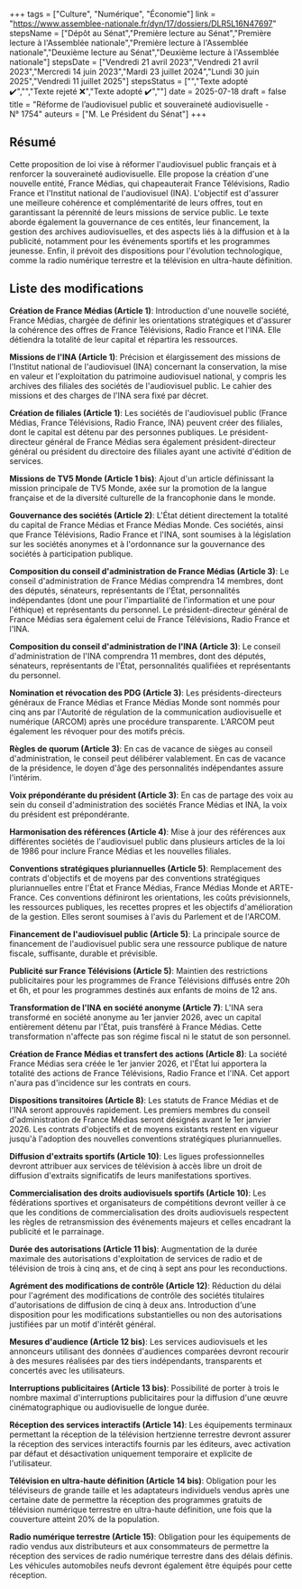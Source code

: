 +++
tags = ["Culture", "Numérique", "Économie"]
link = "https://www.assemblee-nationale.fr/dyn/17/dossiers/DLR5L16N47697"
stepsName = ["Dépôt au Sénat","Première lecture au Sénat","Première lecture à l'Assemblée nationale","Première lecture à l'Assemblée nationale","Deuxième lecture au Sénat","Deuxième lecture à l'Assemblée nationale"]
stepsDate = ["Vendredi 21 avril 2023","Vendredi 21 avril 2023","Mercredi 14 juin 2023","Mardi 23 juillet 2024","Lundi 30 juin 2025","Vendredi 11 juillet 2025"]
stepsStatus = ["","Texte adopté ✔️","","Texte rejeté ❌","Texte adopté ✔️",""]
date = 2025-07-18
draft = false
title = "Réforme de l’audiovisuel public et souveraineté audiovisuelle - N° 1754"
auteurs = ["M. Le Président du Sénat"]
+++

## Résumé

Cette proposition de loi vise à réformer l'audiovisuel public français et à renforcer la souveraineté audiovisuelle. Elle propose la création d'une nouvelle entité, France Médias, qui chapeauterait France Télévisions, Radio France et l'Institut national de l'audiovisuel (INA). L'objectif est d'assurer une meilleure cohérence et complémentarité de leurs offres, tout en garantissant la pérennité de leurs missions de service public. Le texte aborde également la gouvernance de ces entités, leur financement, la gestion des archives audiovisuelles, et des aspects liés à la diffusion et à la publicité, notamment pour les événements sportifs et les programmes jeunesse. Enfin, il prévoit des dispositions pour l'évolution technologique, comme la radio numérique terrestre et la télévision en ultra-haute définition.

## Liste des modifications

**Création de France Médias (Article 1)**: Introduction d'une nouvelle société, France Médias, chargée de définir les orientations stratégiques et d'assurer la cohérence des offres de France Télévisions, Radio France et l'INA. Elle détiendra la totalité de leur capital et répartira les ressources.

**Missions de l'INA (Article 1)**: Précision et élargissement des missions de l'Institut national de l'audiovisuel (INA) concernant la conservation, la mise en valeur et l'exploitation du patrimoine audiovisuel national, y compris les archives des filiales des sociétés de l'audiovisuel public. Le cahier des missions et des charges de l'INA sera fixé par décret.

**Création de filiales (Article 1)**: Les sociétés de l'audiovisuel public (France Médias, France Télévisions, Radio France, INA) peuvent créer des filiales, dont le capital est détenu par des personnes publiques. Le président-directeur général de France Médias sera également président-directeur général ou président du directoire des filiales ayant une activité d'édition de services.

**Missions de TV5 Monde (Article 1 bis)**: Ajout d'un article définissant la mission principale de TV5 Monde, axée sur la promotion de la langue française et de la diversité culturelle de la francophonie dans le monde.

**Gouvernance des sociétés (Article 2)**: L'État détient directement la totalité du capital de France Médias et France Médias Monde. Ces sociétés, ainsi que France Télévisions, Radio France et l'INA, sont soumises à la législation sur les sociétés anonymes et à l'ordonnance sur la gouvernance des sociétés à participation publique.

**Composition du conseil d'administration de France Médias (Article 3)**: Le conseil d'administration de France Médias comprendra 14 membres, dont des députés, sénateurs, représentants de l'État, personnalités indépendantes (dont une pour l'impartialité de l'information et une pour l'éthique) et représentants du personnel. Le président-directeur général de France Médias sera également celui de France Télévisions, Radio France et l'INA.

**Composition du conseil d'administration de l'INA (Article 3)**: Le conseil d'administration de l'INA comprendra 11 membres, dont des députés, sénateurs, représentants de l'État, personnalités qualifiées et représentants du personnel.

**Nomination et révocation des PDG (Article 3)**: Les présidents-directeurs généraux de France Médias et France Médias Monde sont nommés pour cinq ans par l'Autorité de régulation de la communication audiovisuelle et numérique (ARCOM) après une procédure transparente. L'ARCOM peut également les révoquer pour des motifs précis.

**Règles de quorum (Article 3)**: En cas de vacance de sièges au conseil d'administration, le conseil peut délibérer valablement. En cas de vacance de la présidence, le doyen d'âge des personnalités indépendantes assure l'intérim.

**Voix prépondérante du président (Article 3)**: En cas de partage des voix au sein du conseil d'administration des sociétés France Médias et INA, la voix du président est prépondérante.

**Harmonisation des références (Article 4)**: Mise à jour des références aux différentes sociétés de l'audiovisuel public dans plusieurs articles de la loi de 1986 pour inclure France Médias et les nouvelles filiales.

**Conventions stratégiques pluriannuelles (Article 5)**: Remplacement des contrats d'objectifs et de moyens par des conventions stratégiques pluriannuelles entre l'État et France Médias, France Médias Monde et ARTE-France. Ces conventions définiront les orientations, les coûts prévisionnels, les ressources publiques, les recettes propres et les objectifs d'amélioration de la gestion. Elles seront soumises à l'avis du Parlement et de l'ARCOM.

**Financement de l'audiovisuel public (Article 5)**: La principale source de financement de l'audiovisuel public sera une ressource publique de nature fiscale, suffisante, durable et prévisible.

**Publicité sur France Télévisions (Article 5)**: Maintien des restrictions publicitaires pour les programmes de France Télévisions diffusés entre 20h et 6h, et pour les programmes destinés aux enfants de moins de 12 ans.

**Transformation de l'INA en société anonyme (Article 7)**: L'INA sera transformé en société anonyme au 1er janvier 2026, avec un capital entièrement détenu par l'État, puis transféré à France Médias. Cette transformation n'affecte pas son régime fiscal ni le statut de son personnel.

**Création de France Médias et transfert des actions (Article 8)**: La société France Médias sera créée le 1er janvier 2026, et l'État lui apportera la totalité des actions de France Télévisions, Radio France et l'INA. Cet apport n'aura pas d'incidence sur les contrats en cours.

**Dispositions transitoires (Article 8)**: Les statuts de France Médias et de l'INA seront approuvés rapidement. Les premiers membres du conseil d'administration de France Médias seront désignés avant le 1er janvier 2026. Les contrats d'objectifs et de moyens existants restent en vigueur jusqu'à l'adoption des nouvelles conventions stratégiques pluriannuelles.

**Diffusion d'extraits sportifs (Article 10)**: Les ligues professionnelles devront attribuer aux services de télévision à accès libre un droit de diffusion d'extraits significatifs de leurs manifestations sportives.

**Commercialisation des droits audiovisuels sportifs (Article 10)**: Les fédérations sportives et organisateurs de compétitions devront veiller à ce que les conditions de commercialisation des droits audiovisuels respectent les règles de retransmission des événements majeurs et celles encadrant la publicité et le parrainage.

**Durée des autorisations (Article 11 bis)**: Augmentation de la durée maximale des autorisations d'exploitation de services de radio et de télévision de trois à cinq ans, et de cinq à sept ans pour les reconductions.

**Agrément des modifications de contrôle (Article 12)**: Réduction du délai pour l'agrément des modifications de contrôle des sociétés titulaires d'autorisations de diffusion de cinq à deux ans. Introduction d'une disposition pour les modifications substantielles ou non des autorisations justifiées par un motif d'intérêt général.

**Mesures d'audience (Article 12 bis)**: Les services audiovisuels et les annonceurs utilisant des données d'audiences comparées devront recourir à des mesures réalisées par des tiers indépendants, transparents et concertés avec les utilisateurs.

**Interruptions publicitaires (Article 13 bis)**: Possibilité de porter à trois le nombre maximal d'interruptions publicitaires pour la diffusion d'une œuvre cinématographique ou audiovisuelle de longue durée.

**Réception des services interactifs (Article 14)**: Les équipements terminaux permettant la réception de la télévision hertzienne terrestre devront assurer la réception des services interactifs fournis par les éditeurs, avec activation par défaut et désactivation uniquement temporaire et explicite de l'utilisateur.

**Télévision en ultra-haute définition (Article 14 bis)**: Obligation pour les téléviseurs de grande taille et les adaptateurs individuels vendus après une certaine date de permettre la réception des programmes gratuits de télévision numérique terrestre en ultra-haute définition, une fois que la couverture atteint 20% de la population.

**Radio numérique terrestre (Article 15)**: Obligation pour les équipements de radio vendus aux distributeurs et aux consommateurs de permettre la réception des services de radio numérique terrestre dans des délais définis. Les véhicules automobiles neufs devront également être équipés pour cette réception.
